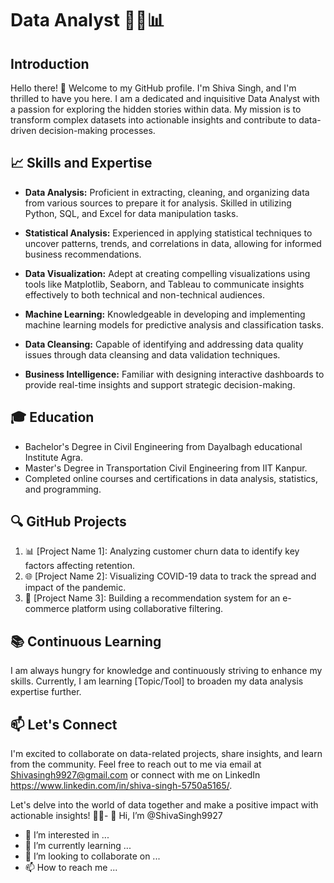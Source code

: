 # Data Analyst 👨‍💼📊


## Introduction

Hello there! 👋 Welcome to my GitHub profile. I'm Shiva Singh, and I'm thrilled to have you here. I am a dedicated and inquisitive Data Analyst with a passion for exploring the hidden stories within data. My mission is to transform complex datasets into actionable insights and contribute to data-driven decision-making processes.

## 📈 Skills and Expertise

- **Data Analysis:** Proficient in extracting, cleaning, and organizing data from various sources to prepare it for analysis. Skilled in utilizing Python, SQL, and Excel for data manipulation tasks.

- **Statistical Analysis:** Experienced in applying statistical techniques to uncover patterns, trends, and correlations in data, allowing for informed business recommendations.

- **Data Visualization:** Adept at creating compelling visualizations using tools like Matplotlib, Seaborn, and Tableau to communicate insights effectively to both technical and non-technical audiences.

- **Machine Learning:** Knowledgeable in developing and implementing machine learning models for predictive analysis and classification tasks.

- **Data Cleansing:** Capable of identifying and addressing data quality issues through data cleansing and data validation techniques.

- **Business Intelligence:** Familiar with designing interactive dashboards to provide real-time insights and support strategic decision-making.

## 🎓 Education

- Bachelor's Degree in Civil Engineering from Dayalbagh educational Institute Agra.
- Master's Degree in Transportation Civil Engineering from IIT Kanpur.
- Completed online courses and certifications in data analysis, statistics, and programming.

## 🔍 GitHub Projects

1. 📊 [Project Name 1]: Analyzing customer churn data to identify key factors affecting retention.
2. 🌐 [Project Name 2]: Visualizing COVID-19 data to track the spread and impact of the pandemic.
3. 🛒 [Project Name 3]: Building a recommendation system for an e-commerce platform using collaborative filtering.

## 📚 Continuous Learning

I am always hungry for knowledge and continuously striving to enhance my skills. Currently, I am learning [Topic/Tool] to broaden my data analysis expertise further.

## 📫 Let's Connect

I'm excited to collaborate on data-related projects, share insights, and learn from the community. Feel free to reach out to me via email at Shivasingh9927@gmail.com or connect with me on LinkedIn https://www.linkedin.com/in/shiva-singh-5750a5165/.

Let's delve into the world of data together and make a positive impact with actionable insights! 💼🌐- 👋 Hi, I’m @ShivaSingh9927
- 👀 I’m interested in ...
- 🌱 I’m currently learning ...
- 💞️ I’m looking to collaborate on ...
- 📫 How to reach me ...

<!---
ShivaSingh9927/ShivaSingh9927 is a ✨ special ✨ repository because its `README.md` (this file) appears on your GitHub profile.
You can click the Preview link to take a look at your changes.
--->
